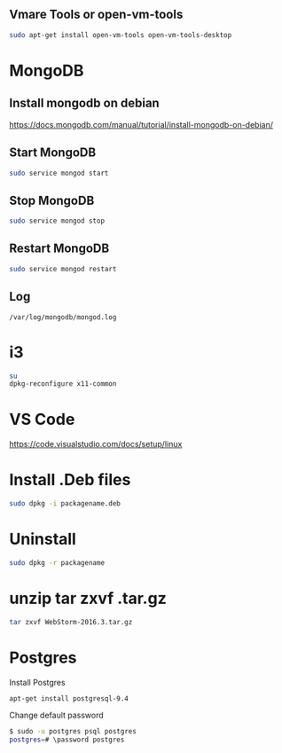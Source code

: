## Vmare Tools or open-vm-tools

```bash
sudo apt-get install open-vm-tools open-vm-tools-desktop
```

# MongoDB

## Install mongodb on debian
https://docs.mongodb.com/manual/tutorial/install-mongodb-on-debian/

## Start MongoDB
```bash
sudo service mongod start
```
## Stop MongoDB
```bash
sudo service mongod stop
```
## Restart MongoDB
```bash
sudo service mongod restart
```
## Log
```
/var/log/mongodb/mongod.log
```

# i3 
```bash
su
dpkg-reconfigure x11-common
```

# VS Code

https://code.visualstudio.com/docs/setup/linux

# Install .Deb files
```bash
sudo dpkg -i packagename.deb
```

# Uninstall 
```bash
sudo dpkg -r packagename
```

# unzip tar zxvf .tar.gz      
```bash
tar zxvf WebStorm-2016.3.tar.gz
```

# Postgres
Install Postgres
```bash
apt-get install postgresql-9.4
```

Change default password
```bash
$ sudo -u postgres psql postgres
postgres=# \password postgres
```

